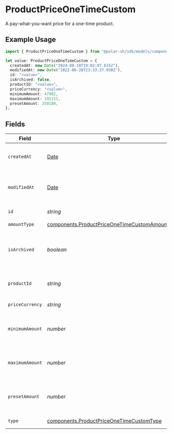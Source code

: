 # ProductPriceOneTimeCustom

A pay-what-you-want price for a one-time product.

## Example Usage

```typescript
import { ProductPriceOneTimeCustom } from "@polar-sh/sdk/models/components";

let value: ProductPriceOneTimeCustom = {
  createdAt: new Date("2024-08-18T19:02:07.615Z"),
  modifiedAt: new Date("2022-06-28T23:33:37.930Z"),
  id: "<value>",
  isArchived: false,
  productId: "<value>",
  priceCurrency: "<value>",
  minimumAmount: 47902,
  maximumAmount: 191151,
  presetAmount: 250180,
};
```

## Fields

| Field                                                                                                            | Type                                                                                                             | Required                                                                                                         | Description                                                                                                      |
| ---------------------------------------------------------------------------------------------------------------- | ---------------------------------------------------------------------------------------------------------------- | ---------------------------------------------------------------------------------------------------------------- | ---------------------------------------------------------------------------------------------------------------- |
| `createdAt`                                                                                                      | [Date](https://developer.mozilla.org/en-US/docs/Web/JavaScript/Reference/Global_Objects/Date)                    | :heavy_check_mark:                                                                                               | Creation timestamp of the object.                                                                                |
| `modifiedAt`                                                                                                     | [Date](https://developer.mozilla.org/en-US/docs/Web/JavaScript/Reference/Global_Objects/Date)                    | :heavy_check_mark:                                                                                               | Last modification timestamp of the object.                                                                       |
| `id`                                                                                                             | *string*                                                                                                         | :heavy_check_mark:                                                                                               | The ID of the price.                                                                                             |
| `amountType`                                                                                                     | [components.ProductPriceOneTimeCustomAmountType](../../models/components/productpriceonetimecustomamounttype.md) | :heavy_check_mark:                                                                                               | N/A                                                                                                              |
| `isArchived`                                                                                                     | *boolean*                                                                                                        | :heavy_check_mark:                                                                                               | Whether the price is archived and no longer available.                                                           |
| `productId`                                                                                                      | *string*                                                                                                         | :heavy_check_mark:                                                                                               | The ID of the product owning the price.                                                                          |
| `priceCurrency`                                                                                                  | *string*                                                                                                         | :heavy_check_mark:                                                                                               | The currency.                                                                                                    |
| `minimumAmount`                                                                                                  | *number*                                                                                                         | :heavy_check_mark:                                                                                               | The minimum amount the customer can pay.                                                                         |
| `maximumAmount`                                                                                                  | *number*                                                                                                         | :heavy_check_mark:                                                                                               | The maximum amount the customer can pay.                                                                         |
| `presetAmount`                                                                                                   | *number*                                                                                                         | :heavy_check_mark:                                                                                               | The initial amount shown to the customer.                                                                        |
| `type`                                                                                                           | [components.ProductPriceOneTimeCustomType](../../models/components/productpriceonetimecustomtype.md)             | :heavy_check_mark:                                                                                               | The type of the price.                                                                                           |